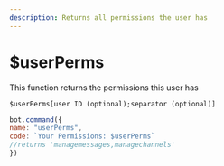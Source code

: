 ```yaml
---
description: Returns all permissions the user has
---
```


# $userPerms

This function returns the permissions this user has

```text
$userPerms[user ID (optional);separator (optional)]
```

```javascript
bot.command({
name: "userPerms",
code: `Your Permissions: $userPerms`
//returns 'managemessages,managechannels'
})
```

